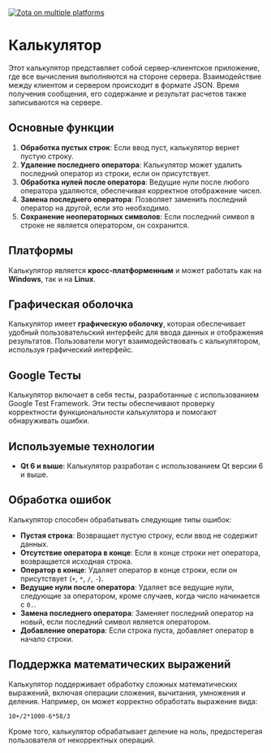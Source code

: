 [![Zota on multiple platforms](https://github.com/Rafail-Mukhutdinov/Zota_Project/actions/workflows/Zota-multi-platform.yml/badge.svg)](https://github.com/Rafail-Mukhutdinov/Zota_Project/actions/workflows/Zota-multi-platform.yml)

# Калькулятор

Этот калькулятор представляет собой сервер-клиентское приложение, где все вычисления выполняются на стороне сервера. Взаимодействие между клиентом и сервером происходит в формате JSON. Время получения сообщения, его содержание и результат расчетов также записываются на сервере.

## Основные функции

1. **Обработка пустых строк**: Если ввод пуст, калькулятор вернет пустую строку.
2. **Удаление последнего оператора**: Калькулятор может удалить последний оператор из строки, если он присутствует.
3. **Обработка нулей после оператора**: Ведущие нули после любого оператора удаляются, обеспечивая корректное отображение чисел.
4. **Замена последнего оператора**: Позволяет заменить последний оператор на другой, если это необходимо.
5. **Сохранение неоператорных символов**: Если последний символ в строке не является оператором, он сохранится.

## Платформы

Калькулятор является **кросс-платформенным** и может работать как на **Windows**, так и на **Linux**.

## Графическая оболочка

Калькулятор имеет **графическую оболочку**, которая обеспечивает удобный пользовательский интерфейс для ввода данных и отображения результатов. Пользователи могут взаимодействовать с калькулятором, используя графический интерфейс.

## Google Тесты

Калькулятор включает в себя тесты, разработанные с использованием Google Test Framework. Эти тесты обеспечивают проверку корректности функциональности калькулятора и помогают обнаруживать ошибки.

## Используемые технологии

- **Qt 6 и выше**: Калькулятор разработан с использованием Qt версии 6 и выше.

## Обработка ошибок

Калькулятор способен обрабатывать следующие типы ошибок:

- **Пустая строка**: Возвращает пустую строку, если ввод не содержит данных.
- **Отсутствие оператора в конце**: Если в конце строки нет оператора, возвращается исходная строка.
- **Оператор в конце**: Удаляет оператор в конце строки, если он присутствует (`+`, `*`, `/`, `-`).
- **Ведущие нули после оператора**: Удаляет все ведущие нули, следующие за оператором, кроме случаев, когда число начинается с `0.`.
- **Замена последнего оператора**: Заменяет последний оператор на новый, если последний символ является оператором.
- **Добавление оператора**: Если строка пуста, добавляет оператор в начало строки.

## Поддержка математических выражений

Калькулятор поддерживает обработку сложных математических выражений, включая операции сложения, вычитания, умножения и деления. Например, он может корректно обработать выражение вида:


`10+/2*1000-6*58/3`


Кроме того, калькулятор обрабатывает деление на ноль, предостерегая пользователя от некорректных операций.



